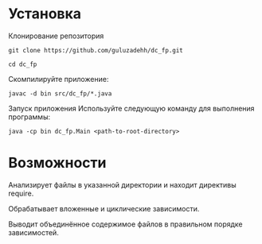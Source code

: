 # Установка

Клонирование репозитория

`git clone https://github.com/guluzadehh/dc_fp.git`

`cd dc_fp`

Скомпилируйте приложение:

`javac -d bin src/dc_fp/*.java`

Запуск приложения
Используйте следующую команду для выполнения программы:

`java -cp bin dc_fp.Main <path-to-root-directory>`

# Возможности

Анализирует файлы в указанной директории и находит директивы require.

Обрабатывает вложенные и циклические зависимости.

Выводит объединённое содержимое файлов в правильном порядке зависимостей.
